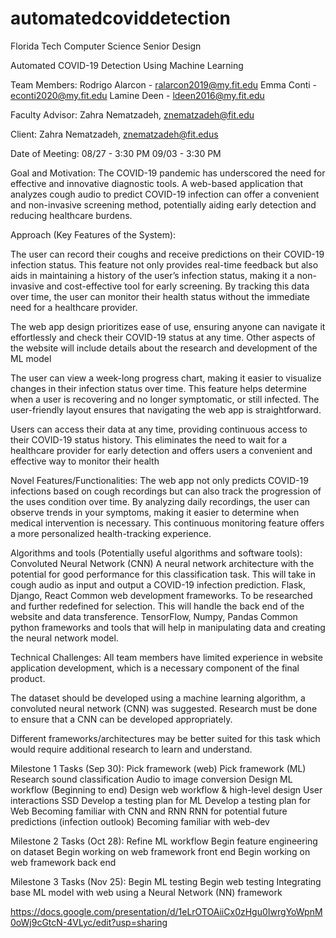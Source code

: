 # automatedcoviddetection
Florida Tech Computer Science Senior Design 

Automated COVID-19 Detection Using Machine Learning






Team Members: 
	Rodrigo Alarcon - ralarcon2019@my.fit.edu
Emma Conti - econti2020@my.fit.edu
Lamine Deen - ldeen2016@my.fit.edu

Faculty Advisor:
Zahra Nematzadeh, znematzadeh@fit.edu

Client:
Zahra Nematzadeh, znematzadeh@fit.edus

Date of Meeting: 
08/27 - 3:30 PM
09/03 - 3:30 PM

Goal and Motivation:
The COVID-19 pandemic has underscored the need for effective and innovative diagnostic tools. A web-based application that analyzes cough audio to predict COVID-19 infection can offer a convenient and non-invasive screening method, potentially aiding early detection and reducing healthcare burdens.

Approach (Key Features of the System):

The user can record their coughs and receive predictions on their COVID-19 infection status. This feature not only provides real-time feedback but also aids in maintaining a history of the user’s infection status, making it a non-invasive and cost-effective tool for early screening. By tracking this data over time, the user can monitor their health status without the immediate need for a healthcare provider.

The web app design prioritizes ease of use, ensuring anyone can navigate it effortlessly and check their COVID-19 status at any time. Other aspects of the website will include details about the research and development of the ML model

The user can view a week-long progress chart, making it easier to visualize changes in their infection status over time. This feature helps determine when a user is recovering and no longer symptomatic, or still infected. The user-friendly layout ensures that navigating the web app is straightforward.

Users can access their data at any time, providing continuous access to their COVID-19 status history. This eliminates the need to wait for a healthcare provider for early detection and offers users a convenient and effective way to monitor their health

Novel Features/Functionalities:
The web app not only predicts COVID-19 infections based on cough recordings but can also track the progression of the uses condition over time. By analyzing daily recordings, the user can observe trends in your symptoms, making it easier to determine when medical intervention is necessary. This continuous monitoring feature offers a more personalized health-tracking experience.

Algorithms and tools (Potentially useful algorithms and software tools):
	Convoluted Neural Network (CNN)
A neural network architecture with the potential for good performance for this classification task. This will take in cough audio as input and output a COVID-19 infection prediction.
	Flask, Django, React
Common web development frameworks. To be researched and further redefined for selection. This will handle the back end of the website and data transference.
TensorFlow, Numpy, Pandas
Common python frameworks and tools that will help in manipulating data and creating the neural network model.
	
Technical Challenges:
All team members have limited experience in website application development, which is a necessary component of the final product.

The dataset should be developed using a machine learning algorithm, a convoluted neural network (CNN) was suggested. Research must be done to ensure that a CNN can be developed appropriately.

Different frameworks/architectures may be better suited for this task which would require additional research to learn and understand.






Milestone 1 Tasks (Sep 30):
Pick framework (web)
Pick framework (ML)
Research sound classification 
Audio to image conversion
Design ML workflow (Beginning to end)
Design web workflow & high-level design
User interactions SSD
Develop a testing plan for ML
Develop a testing plan for Web
Becoming familiar with CNN and RNN
RNN for potential future predictions (infection outlook)
Becoming familiar with web-dev
	
Milestone 2 Tasks (Oct 28):
Refine ML workflow
Begin feature engineering on dataset
Begin working on web framework front end
Begin working on web framework back end

Milestone 3 Tasks (Nov 25):
Begin ML testing
Begin web testing
Integrating base ML model with web using a Neural Network (NN) framework


https://docs.google.com/presentation/d/1eLrOTOAiiCx0zHgu0IwrgYoWpnM0oWj9cGtcN-4VLyc/edit?usp=sharing 















